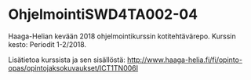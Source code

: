 # OhjelmointiSWD4TA002-04
Haaga-Helian kevään 2018 ohjelmointikurssin kotitehtävärepo.
Kurssin kesto: Periodit 1-2/2018.

Lisätietoa kurssista ja sen sisällöstä: 
http://www.haaga-helia.fi/fi/opinto-opas/opintojaksokuvaukset/ICT1TN006I
